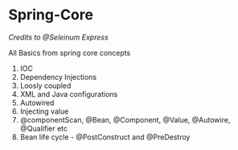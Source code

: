# Spring-Core 
_Credits to @Seleinum Express_


All Basics from spring core concepts

1. IOC
2. Dependency Injections
3. Loosly coupled
4. XML and Java configurations
5. Autowired
6. Injecting value
7. @componentScan, @Bean, @Component, @Value, @Autowire, @Qualifier etc
8. Bean life cycle - @PostConstruct and @PreDestroy
